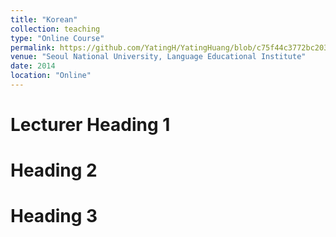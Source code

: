 ```yaml
---
title: "Korean"
collection: teaching
type: "Online Course"
permalink: https://github.com/YatingH/YatingHuang/blob/c75f44c3772bc203289d01b1fd1f55f71cb0b4b7/_teaching/Korean.md
venue: "Seoul National University, Language Educational Institute"
date: 2014
location: "Online"
---
```


Lecturer 
Heading 1
======

Heading 2
======

Heading 3
======

